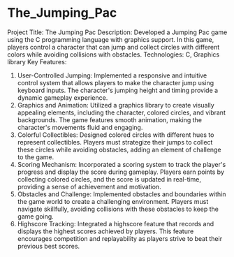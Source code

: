 # The_Jumping_Pac
Project Title: The Jumping Pac
Description: Developed a Jumping Pac game using the C programming language with graphics support. In this game, players control a character that can jump and collect circles with different colors while avoiding collisions with obstacles.
Technologies: C, Graphics library 
Key Features:
1. User-Controlled Jumping: Implemented a responsive and intuitive control system that allows players to make the character jump using keyboard inputs. The character's jumping height and timing provide a dynamic gameplay experience.
2. Graphics and Animation: Utilized a graphics library to create visually appealing elements, including the character, colored circles, and vibrant backgrounds. The game features smooth animation, making the character's movements fluid and engaging.
3. Colorful Collectibles: Designed colored circles with different hues to represent collectibles. Players must strategize their jumps to collect these circles while avoiding obstacles, adding an element of challenge to the game.
4. Scoring Mechanism: Incorporated a scoring system to track the player's progress and display the score during gameplay. Players earn points by collecting colored circles, and the score is updated in real-time, providing a sense of achievement and motivation.
5. Obstacles and Challenge: Implemented obstacles and boundaries within the game world to create a challenging environment. Players must navigate skillfully, avoiding collisions with these obstacles to keep the game going.
6. Highscore Tracking: Integrated a highscore feature that records and displays the highest scores achieved by players. This feature encourages competition and replayability as players strive to beat their previous best scores.
